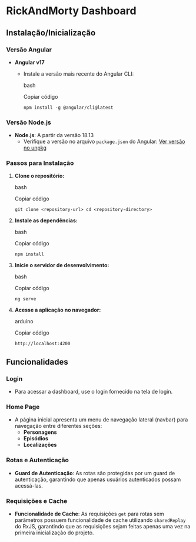 RickAndMorty Dashboard
======================


Instalação/Inicialização
------------------------


### Versão Angular


-   **Angular v17**
    -   Instale a versão mais recente do Angular CLI:


        bash


        Copiar código


        `npm install -g @angular/cli@latest`


### Versão Node.js


-   **Node.js**: A partir da versão 18.13
    -   Verifique a versão no arquivo `package.json` do Angular: [Ver versão no unpkg](https://unpkg.com/browse/@angular/core@17.0.0/package.json)


### Passos para Instalação


1.  **Clone o repositório:**


    bash


    Copiar código


    `git clone <repository-url>
    cd <repository-directory>`


2.  **Instale as dependências:**


    bash


    Copiar código


    `npm install`


3.  **Inicie o servidor de desenvolvimento:**


    bash


    Copiar código


    `ng serve`


4.  **Acesse a aplicação no navegador:**


    arduino


    Copiar código


    `http://localhost:4200`


Funcionalidades
---------------


### Login


-   Para acessar a dashboard, use o login fornecido na tela de login.


### Home Page


-   A página inicial apresenta um menu de navegação lateral (navbar) para navegação entre diferentes seções:
    -   **Personagens**
    -   **Episódios**
    -   **Localizações**


### Rotas e Autenticação


-   **Guard de Autenticação**: As rotas são protegidas por um guard de autenticação, garantindo que apenas usuários autenticados possam acessá-las.


### Requisições e Cache


-   **Funcionalidade de Cache**: As requisições `get` para rotas sem parâmetros possuem funcionalidade de cache utilizando `sharedReplay` do RxJS, garantindo que as requisições sejam feitas apenas uma vez na primeira inicialização do projeto.
